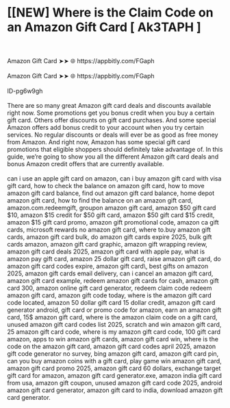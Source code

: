 # [[NEW] Where is the Claim Code on an Amazon Gift Card [ Ak3TAPH ]
<br>
<br>Amazon Gift Card ➤➤ 🌐 https://appbitly.com/FGaph
<br>
<br>Amazon Gift Card ➤➤ 🌐 https://appbitly.com/FGaph
<br>
<br>ID-pg6w9gh
<br>
<br>There are so many great Amazon gift card deals and discounts available right now. Some promotions get you bonus credit when you buy a certain gift card. Others offer discounts on gift card purchases. And some special Amazon offers add bonus credit to your account when you try certain services. No regular discounts or deals will ever be as good as free money from Amazon. And right now, Amazon has some special gift card promotions that eligible shoppers should definitely take advantage of. In this guide, we’re going to show you all the different Amazon gift card deals and bonus Amazon credit offers that are currently available.
<br>
<br>can i use an apple gift card on amazon, can i buy amazon gift card with visa gift card, how to check the balance on amazon gift card, how to move amazon gift card balance, find out amazon gift card balance, home depot amazon gift card, how to find the balance on an amazon gift card, amazon.com.redeemgift, groupon amazon gift card, amazon $50 gift card $10, amazon $15 credit for $50 gift card, amazon $50 gift card $15 credit, amazon $15 gift card promo, amazon gift promotional code, amazon ca gift cards, microsoft rewards no amazon gift card, where to.buy amazon gift cards, amazon gift card bulk, do amazon gift cards expire 2025, bulk gift cards amazon, amazon gift card graphic, amazon gift wrapping review, amazon gift card deals 2025, amazon gift card with apple pay, what is amazon pay gift card, amazon 25 dollar gift card, raise amazon gift card, do amazon gift card codes expire, amazon gift card\, best gifts on amazon 2025, amazon gift cards email delivery, can i cancel an amazon gift card, amazon gift card example, redeem amazon gift cards for cash, amazon gift card 300, amazon online gift card generator, redeem claim code redeem amazon gift card, amazon gift code today, where is the amazon gift card code located, amazon 50 dollar gift card 15 dollar credit, amazon gift card generator android, gift card or promo code for amazon, earn an amazon gift card, 15$ amazon gift card, where is the amazon claim code on a gift card, unused amazon gift card codes list 2025, scratch and win amazon gift card, 25 amazon gift card code, where is my amazon gift card code, 100 gift card amazon, apps to win amazon gift cards, amazon gift card win, where is the code on the amazon gift card, amazon gift card codes april 2025, amazon gift code generator no survey, bing amazon gift card, amazon gift card pin, can you buy amazon coins with a gift card, play game win amazon gift card, amazon gift card promo 2025, amazon gift card 60 dollars, exchange target gift card for amazon, amazon gift card generator.exe, amazon india gift card from usa, amazon gift coupon, unused amazon gift card code 2025, android amazon gift card generator, amazon gift card to india, download amazon gift card generator.
<br>
<br>
<br>
